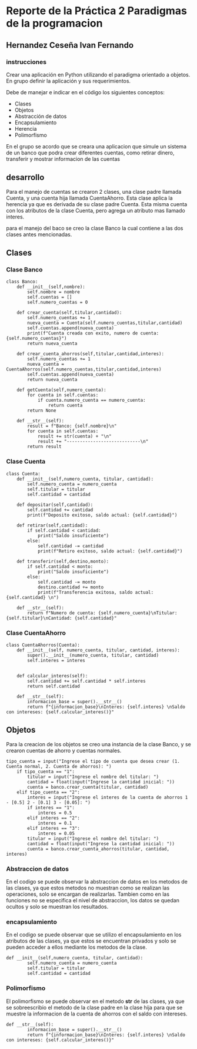 # Reporte de la Práctica 2 Paradigmas de la programacion

## Hernandez Ceseña Ivan Fernando

### instrucciones
Crear una aplicación en Python utilizando el paradigma orientado a objetos. En grupo definir la aplicación y sus requerimientos.

Debe de manejar e indicar en el código los siguientes conceptos:

- Clases
- Objetos
- Abstracción de datos
- Encapsulamiento
- Herencia
- Polimorfismo

En el grupo se acordo que se creara una aplicacion que simule un sistema de un banco que podra crear diferentes cuentas,  como retirar dinero, transferir y mostrar informacion de las cuentas

## desarrollo
Para el manejo de cuentas se crearon 2 clases, una clase padre llamada Cuenta, y una cuenta hija llamada CuentaAhorro. Esta clase aplica la herencia ya que es derivada de su clase padre Cuenta. Esta misma cuenta con los atributos de la clase Cuenta, pero agrega un atributo mas llamado interes.

para el manejo del baco se creo la clase Banco la cual contiene a las dos clases antes mencionadas.

## Clases

### Clase Banco
```
class Banco:
    def __init__(self,nombre):
        self.nombre = nombre
        self.cuentas = []
        self.numero_cuentas = 0
        
    def crear_cuenta(self,titular,cantidad):
        self.numero_cuentas += 1
        nueva_cuenta = Cuenta(self.numero_cuentas,titular,cantidad)
        self.cuentas.append(nueva_cuenta)
        print(f"Cuenta creada con exito, numero de cuenta: {self.numero_cuentas}")
        return nueva_cuenta
    
    def crear_cuenta_ahorros(self,titular,cantidad,interes):
        self.numero_cuentas += 1
        nueva_cuenta = CuentaAhorros(self.numero_cuentas,titular,cantidad,interes)
        self.cuentas.append(nueva_cuenta)
        return nueva_cuenta
    
    def getCuenta(self,numero_cuenta):
        for cuenta in self.cuentas:
            if cuenta.numero_cuenta == numero_cuenta:
                return cuenta
        return None
    
    def __str__(self):
        result = f"Banco: {self.nombre}\n"
        for cuenta in self.cuentas:
            result += str(cuenta) + "\n"
            result += "----------------------------\n"
        return result
```

### Clase Cuenta
```
class Cuenta:
    def __init__(self,numero_cuenta, titular, cantidad):
        self.numero_cuenta = numero_cuenta
        self.titular = titular
        self.cantidad = cantidad
        
    def depositar(self,cantidad):
        self.cantidad += cantidad
        print(f"Deposito exitoso, saldo actual: {self.cantidad}")
    
    def retirar(self,cantidad):
        if self.cantidad < cantidad:
            print("Saldo insuficiente")
        else:
            self.cantidad -= cantidad
            print(f"Retiro exitoso, saldo actual: {self.cantidad}")
            
    def transferir(self,destino,monto):
        if self.cantidad < monto:
            print("Saldo insuficiente")
        else:
            self.cantidad -= monto
            destino.cantidad += monto
            print(f"Transferencia exitosa, saldo actual: {self.cantidad} \n")
    
    def __str__(self):
        return f"Numero de cuenta: {self.numero_cuenta}\nTitular: {self.titular}\nCantidad: {self.cantidad}"
```

### Clase CuentaAhorro
```
class CuentaAhorros(Cuenta):
    def __init__(self, numero_cuenta, titular, cantidad, interes):
        super().__init__(numero_cuenta, titular, cantidad)
        self.interes = interes
        
    
    def calcular_interes(self):
        self.cantidad += self.cantidad * self.interes
        return self.cantidad
    
    def __str__(self):
        informacion_base = super().__str__()
        return f"{informacion_base}\nInteres: {self.interes} \nSaldo con intereses: {self.calcular_interes()}"
```

## Objetos
Para la creacion de los objetos se creo una instancia de la clase Banco, y se crearon cuentas de ahorro y cuentas normales.

```
tipo_cuenta = input("Ingrese el tipo de cuenta que desea crear (1. Cuenta normal, 2. Cuenta de ahorros): ")
    if tipo_cuenta == "1":
        titular = input("Ingrese el nombre del titular: ")
        cantidad = float(input("Ingrese la cantidad inicial: "))
        cuenta = banco.crear_cuenta(titular, cantidad)
    elif tipo_cuenta == "2":
        interes = input("Ingrese el interes de la cuenta de ahorros 1 - [0.5] 2 - [0.1] 3 - [0.05]: ")
        if interes == "1":
            interes = 0.5
        elif interes == "2":
            interes = 0.1
        elif interes == "3":
            interes = 0.05
        titular = input("Ingrese el nombre del titular: ")
        cantidad = float(input("Ingrese la cantidad inicial: "))
        cuenta = banco.crear_cuenta_ahorros(titular, cantidad, interes)
```

### Abstraccion de datos
En el codigo se puede observar la abstraccion de datos en los metodos de las clases, ya que estos metodos no muestran como se realizan las operaciones, solo se encargan de realizarlas.
Tambien como en las funciones no se especifica el nivel de abstraccion, los datos se quedan ocultos y solo se muestran los resultados.

### encapsulamiento
En el codigo se puede observar que se utilizo el encapsulamiento en los atributos de las clases, ya que estos se encuentran privados y solo se pueden acceder a ellos mediante los metodos de la clase.

```
def __init__(self,numero_cuenta, titular, cantidad):
        self.numero_cuenta = numero_cuenta
        self.titular = titular
        self.cantidad = cantidad
```

### Polimorfismo
El polimorfismo se puede observar en el metodo __str__ de las clases, ya que se sobreescribio el metodo de la clase padre en la clase hija para que se muestre la informacion de la cuenta de ahorros con el saldo con intereses.

```
def __str__(self):
        informacion_base = super().__str__()
        return f"{informacion_base}\nInteres: {self.interes} \nSaldo con intereses: {self.calcular_interes()}"
```
